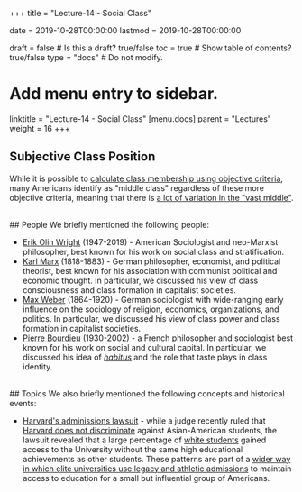 +++
title = "Lecture-14 - Social Class"

date = 2019-10-28T00:00:00
lastmod = 2019-10-28T00:00:00

draft = false  # Is this a draft? true/false
toc = true  # Show table of contents? true/false
type = "docs"  # Do not modify.

# Add menu entry to sidebar.
linktitle = "Lecture-14 - Social Class"
[menu.docs]
  parent = "Lectures"
  weight = 16
+++

## Subjective Class Position
While it is possible to [calculate class membership using objective criteria](https://www.pewresearch.org/fact-tank/2018/09/06/are-you-in-the-american-middle-class/), many Americans identify as "middle class" regardless of these more objective criteria, meaning that there is [a lot of variation in the "vast middle"](https://www.pewresearch.org/wp-content/uploads/sites/3/2010/10/Four-middle-classes.pdf).

<br>
## People
We briefly mentioned the following people:

* [Erik Olin Wright](https://en.wikipedia.org/wiki/Erik_Olin_Wright) (1947-2019) - American Sociologist and neo-Marxist philosopher, best known for his work on social class and stratification.
* [Karl Marx](https://en.wikipedia.org/wiki/Karl_Marx) (1818-1883) - German philosopher, economist, and political theorist, best known for his association with communist political and economic thought. In particular, we discussed his view of class consciousness and class formation in capitalist societies.
* [Max Weber](https://en.wikipedia.org/wiki/Max_Weber) (1864-1920) - German sociologist with wide-ranging early influence on the sociology of religion, economics, organizations, and politics. In particular, we discussed his view of class power and class formation in capitalist societies.
* [Pierre Bourdieu](https://en.wikipedia.org/wiki/Pierre_Bourdieu) (1930-2002) - a French philosopher and sociologist best known for his work on social and cultural capital. In particular, we discussed his idea of [*habitus*](https://en.wikipedia.org/wiki/Habitus_(sociology)) and the role that taste plays in class identity.

<br>
## Topics
We also briefly mentioned the following concepts and historical events:

* [Harvard's adminissions lawsuit](https://www.nytimes.com/2018/10/15/us/harvard-affirmative-action-asian-americans.html?module=inline) - while a judge recently ruled that [Harvard does not discriminate](https://www.nytimes.com/2019/10/01/us/harvard-admissions-lawsuit.html) against Asian-American students, the lawsuit revealed that a large percentage of [white students](https://www.salon.com/2019/10/06/harvards-systemic-nepotism-revealed-43-percent-of-admitted-white-students-were-legacies/) gained access to the University without the same high educational achievements as other students. These patterns are part of a [wider way in which elite universities use legacy and athletic admissions](https://www.theguardian.com/us-news/2019/jan/23/elite-schools-ivy-league-legacy-admissions-harvard-wealthier-whiter) to maintain access to education for a small but influential group of Americans.